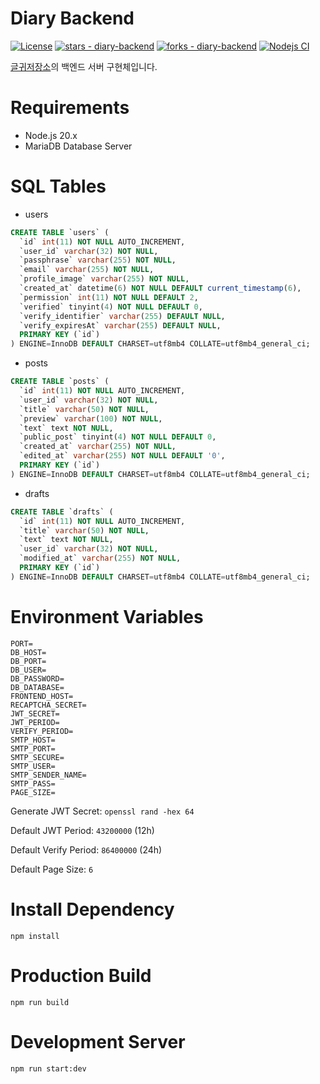 # Diary Backend

[![License](https://img.shields.io/badge/License-MIT-blue)](#license)
[![stars - diary-backend](https://img.shields.io/github/stars/vientorepublic/diary-backend?style=social)](https://github.com/vientorepublic/diary-backend)
[![forks - diary-backend](https://img.shields.io/github/forks/vientorepublic/diary-backend?style=social)](https://github.com/vientorepublic/diary-backend)
[![Nodejs CI](https://github.com/vientorepublic/diary-backend/actions/workflows/nodejs.yml/badge.svg)](https://github.com/vientorepublic/diary-backend/actions/workflows/nodejs.yml)

[글귀저장소](https://github.com/vientorepublic/diary)의 백엔드 서버 구현체입니다.

# Requirements

- Node.js 20.x
- MariaDB Database Server

# SQL Tables

- users

```sql
CREATE TABLE `users` (
  `id` int(11) NOT NULL AUTO_INCREMENT,
  `user_id` varchar(32) NOT NULL,
  `passphrase` varchar(255) NOT NULL,
  `email` varchar(255) NOT NULL,
  `profile_image` varchar(255) NOT NULL,
  `created_at` datetime(6) NOT NULL DEFAULT current_timestamp(6),
  `permission` int(11) NOT NULL DEFAULT 2,
  `verified` tinyint(4) NOT NULL DEFAULT 0,
  `verify_identifier` varchar(255) DEFAULT NULL,
  `verify_expiresAt` varchar(255) DEFAULT NULL,
  PRIMARY KEY (`id`)
) ENGINE=InnoDB DEFAULT CHARSET=utf8mb4 COLLATE=utf8mb4_general_ci;
```

- posts

```sql
CREATE TABLE `posts` (
  `id` int(11) NOT NULL AUTO_INCREMENT,
  `user_id` varchar(32) NOT NULL,
  `title` varchar(50) NOT NULL,
  `preview` varchar(100) NOT NULL,
  `text` text NOT NULL,
  `public_post` tinyint(4) NOT NULL DEFAULT 0,
  `created_at` varchar(255) NOT NULL,
  `edited_at` varchar(255) NOT NULL DEFAULT '0',
  PRIMARY KEY (`id`)
) ENGINE=InnoDB DEFAULT CHARSET=utf8mb4 COLLATE=utf8mb4_general_ci;
```

- drafts

```sql
CREATE TABLE `drafts` (
  `id` int(11) NOT NULL AUTO_INCREMENT,
  `title` varchar(50) NOT NULL,
  `text` text NOT NULL,
  `user_id` varchar(32) NOT NULL,
  `modified_at` varchar(255) NOT NULL,
  PRIMARY KEY (`id`)
) ENGINE=InnoDB DEFAULT CHARSET=utf8mb4 COLLATE=utf8mb4_general_ci;
```

# Environment Variables

```
PORT=
DB_HOST=
DB_PORT=
DB_USER=
DB_PASSWORD=
DB_DATABASE=
FRONTEND_HOST=
RECAPTCHA_SECRET=
JWT_SECRET=
JWT_PERIOD=
VERIFY_PERIOD=
SMTP_HOST=
SMTP_PORT=
SMTP_SECURE=
SMTP_USER=
SMTP_SENDER_NAME=
SMTP_PASS=
PAGE_SIZE=
```

Generate JWT Secret: `openssl rand -hex 64`

Default JWT Period: `43200000` (12h)

Default Verify Period: `86400000` (24h)

Default Page Size: `6`

# Install Dependency

```
npm install
```

# Production Build

```
npm run build
```

# Development Server

```
npm run start:dev
```
